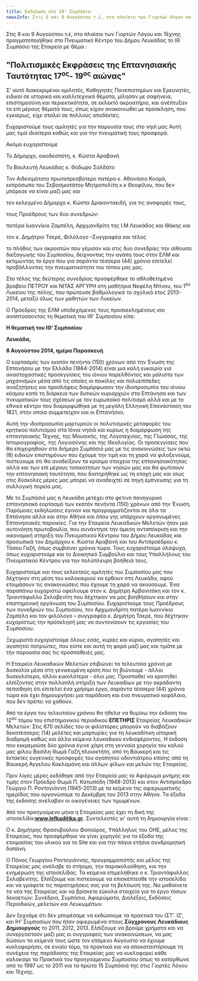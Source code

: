 ```yaml
---
title: Εκδήλωση στο ΙΘ' Συμπόσιο
newsInfo: Στις 8 και 9 Αυγούστου τ.έ, στο πλαίσιο των Γιορτών Λόγου και Τέχνης πραγματοποιήθηκε στο Πνευματικό Κέντρο του Δήμου Λευκάδας το ΙΘ΄ Συμπόσιο της Εταιρεία με Θέμα "Πολιτισμικές Εκφράσεις της Επτανησιακής Ταυτότητας 17<sup>ος</sup>- 19<sup>ος</sup> αιώνας".
---
```


Στις 8 και 9 Αυγούστου τ.έ, στο πλαίσιο των Γιορτών Λόγου και Τέχνης πραγματοποιήθηκε στο Πνευματικό Κέντρο του Δήμου Λευκάδας το ΙΘ΄ Συμπόσιο της Εταιρεία με Θέμα :

## "Πολιτισμικές Εκφράσεις της Επτανησιακής Ταυτότητας 17<sup>ος</sup>- 19<sup>ος</sup> αιώνας"

Σ’ αυτό διακεκριμένοι ομιλητές, Καθηγητές Πανεπιστημίων και Ερευνητές, ειδικοί σε ιστορικά και καλλιτεχνικά θέματα, μίλησαν με σαφήνεια, επιστημοσύνη και περιεκτικότητα, σε εκλεκτό ακροατήριο, και ανέπτυξαν τα επί μέρους θέματά τους, όπως είχαν ανακοινωθεί με πρόσκληση, που εγκαίρως, είχε σταλεί σε πολλούς αποδέκτες.

Ευχαριστούμε τους ομιλητές για την παρουσία τους στο νησί μας Αυτή μας τιμά ιδιαίτερα καθώς και για την πνευματική τους προσφορά. 

Ακόμα ευχαριστούμε

Το Δήμαρχο, οικοδεσπότη, κ. Κώστα Αραβανή

Το Βουλευτή Λευκάδας κ. Θόδωρο Σολδάτο

Τον Αιδεσιμότατο πρωτοπρεσβύτερο πατέρα κ. Αθανάσιο Κοσμά, εκπρόσωπο του Σεβασμιοτάτου Μητροπολίτη κ.κ Θεοφίλου, που δεν μπόρεσε να είναι μαζί μας και

τον εκλεγμένο Δήμαρχο κ. Κώστα Δρακονταειδή, για τις αναφορές τους,

τους Προέδρους των δύο συνεδριών:

πατέρα Ιωαννίκιο Ζαμπέλη, Αρχιμανδρίτη της Ι.Μ Λευκάδος και Ιθάκης και

τον κ. Δημήτριο Τσερέ, Φιλόλογο –Συγγραφέα και τέλος

το πλήθος των ακροατών που γέμισαν και στις δυο συνεδρίες την αίθουσα διεξαγωγής του Συμποσίου, δείχνοντας την αγάπη τους στην ΕΛΜ και εκτιμώντας το έργο που για σαράντα τέσσερα \(44\) χρόνια επιτελεί προβάλλοντας την πνευματικότητα του τόπου μας μας.

Στο τέλος της δεύτερης συνεδρίας προσφέρθηκε το αθλοθετημένο βραβείο ΠΕΤΡΟΥ και ΝΙΤΑΣ ΑΡΓΥΡΗ στη μαθήτρια Νεφέλη Ντίνου, του 1<sup>ου</sup> Λυκείου της πόλης, που πρώτευσε βαθμολογικά το σχολικό έτος 2013-2014, μεταξύ όλως των μαθητών των Λυκείων.

Ο Πρόεδρος της ΕΛΜ υποδεχόμενος τους προσκεκλημένους και αναπτύσσοντας τη θεματική του ΙΘ’ Συμποσίου είπε:

**Η θεματική του ΙΘ’ Συμποσίου**

**Λευκάδα,**

**8 Αυγούστου 2014, ημέρα Παρασκευή**

Ο εορτασμός των εκατόν πενήντα \(150\) χρόνων από την Ένωση της Επτανήσου με την Ελλάδα \(1864-2014\) είναι μια καλή ευκαιρία για αναστοχαστικές προσεγγίσεις του ιόνιου παρελθόντος και μάλιστα των μηχανισμών μέσα από τις οποίες οι ποικίλες και πολυεπίπεδες αναζητήσεις και προσλήψεις διαμόρφωσαν την ιδιοπροσωπία του ιόνιου κόσμου κατά τη διάρκεια των δυτικών κυριαρχιών στα Επτάνησα και των πνευματικών τους σχέσεων με τον ευρωπαϊκό πολιτισμό αλλά και με το εθνικό κέντρο που διαμορφώθηκε με τη μεγάλη Ελληνική Επανάσταση του 1821, στην οποία συμμετείχαν και οι Επτανήσιοι.

Αυτή την ιδιοπροσωπία μαρτυρούν οι πολυτισμικές μεταφορές του κρητικού πολιτισμού στα Ιόνια νησιά και κυρίως η διαμόρφωση της επτανησιακής Τέχνης, της Μουσικής, της Λογοτεχνίας, της Γλώσσας, της Ιστοριογραφίας, της Λογιοσύνης και της Ιδεολογίας. Οι προσεγγίσεις που θα επιχειρηθούν στο διήμερο Συμπόσιό μας με τις ανακοινώσεις των οκτώ \(8\) ειδικών επιστημόνων που έχουμε την τιμή και τη χαρά να φιλοξενούμε, πιστεύουμε ότι θα αναδείξουν τα κρίσιμα στοιχεία της επτανησιακότητας αλλά και των επί μέρους τοπικοτήτων των νησιών μας και θα φωτίσουν την επτανησιακή ταυτότητα, που διατηρήθηκε ως τη εποχή μας και ίσως στις δύσκολες μέρες μας μπορεί να αναδειχτεί σε πηγή έμπνευσης για τη συλλογική πορεία μας.

Με το Συμπόσιό μας η Λευκάδα μετέχει στο φετινό πανηγυρικό επτανησιακό εορτασμό των εκατόν πενήντα \(150\) χρόνων από την Ένωση. Παρόμοιες εκδηλώσεις έγιναν και προγραμματίζονται σε όλα τα Επτάνησα αλλά και στην Αθήνα και όπου γης υπάρχουν οργανωμένες Επτανησιακές παροικίες. Για την Εταιρεία Λευκαδικών Μελετών ήταν μια αυτονόητη πρωτοβουλία, που συνάντησε την άμεση ανταπόκριση και την οικονομική στήριξη του Πνευματικού Κέντρου του Δήμου Λευκάδας και προσωπικά του Δημάρχου κ. Κώστα Αραβανή και του Αντιπροέδρου κ. Τάσου Γαζή, όπως συμβαίνει χρόνια τώρα. Τους ευχαριστούμε ολόψυχα, όπως ευχαριστούμε και το Διοικητικό Συμβούλιο και τους Υπαλλήλους του Πνευματικού Κέντρου για την πολύπλευρη βοήθειά τους.

Ευχαριστούμε και τους εκλεκτούς ομιλητές του Συμποσίου μας που δέχτηκαν στη μέση του καλοκαιριού να έρθουν στη Λευκάδα, αφού ετοιμάσουν τις ανακοινώσεις που έχουμε τη χαρά να ακούσουμε. Ένα παραπάνω ευχαριστώ οφείλουμε στον κ. Δημήτρη Αρβανιτάκη και τον κ. Τριαντάφυλλο Σκλαβενίτη που δέχτηκαν να μας βοηθήσουν και στην επιστημονική οργάνωση του Συμποσίου. Ευχαριστούμε τους Προέδρους των συνεδριών του Συμποσίου, τον Αρχιμανδρίτη πατέρα Ιωαννίκιο Ζαμπέλη και τον φιλόλογο – συγγραφέα κ. Δημήτρη Τσερέ, που δέχτηκαν ευχαρίστως την πρόσκλησή μας να συντονίσουν τις εργασίες του Συμποσίου.

Ξεχωριστά ευχαριστούμε όλους εσάς, κυρίες και κύριοι, αγαπητές και αγαπητοί πατριώτες, που είστε και αυτή τη φορά μαζί μας και τιμάτε με την παρουσία σας τις προσπάθειές μας.

Η Εταιρεία Λευκαδικών Μελετών επιβιώνει τα τελευταία χρόνια με δυσκολία μέσα στη γενικευμένη κρίση που τη βιώνουμε - άλλοι δυσκολότερα, άλλοι ευκολότερα - όλοι μας. Προσπαθεί να κρατηθεί ελπίζοντας στην πολλαπλή στήριξη των Λευκαδίων με την ακράδαντη πεποίθηση ότι επιτελεί ένα χρήσιμο έργο, σαράντα τέσσερα \(44\) χρόνια τώρα και έχει δημιουργήσει μια παράδοση και ένα πνευματικό κεφάλαιο, που δεν πρέπει να χαθούν.

Από τα έργα του τελευταίου χρόνου θα ήθελα να θυμίσω την έκδοση του 12<sup>ου</sup> τόμου του επιστημονικού περιοδικού **ΕΠΕΤΗΡΙΣ** Εταιρείας Λευκαδικών Μελετών: Στις 670 σελίδες του οι φιλίστορες μπορούν να διαβάζουν δεκατέσσερις \(14\) μελέτες και μαρτυρίες για τη λευκαδίτικη ιστορική διαδρομή καθώς και άλλα κείμενα λευκαδικού ενδιαφέροντος. Η έκδοση που εκκρεμούσε δύο χρόνια έγινε χάρη στη γενναία χορηγία του καλού μας φίλου Βασίλη Θωμά Γαζή,πλοιοκτήτη, από τη Βαυκερή και τις έκτακτες ευγενικές προσφορές του αγαπητού οδοντιάτρου επίσης από τη Βαυκερή Άγγελου Κακλαμάνη και άλλων φίλων και μελών της Εταιρείας.

Πριν λίγες μέρες εκδόθηκε από την Εταιρεία μας το Αφιέρωμα μνήμης και τιμής στον Πρόεδρο Θωμά Π. Κατωπόδη \(1948-2013\) και στον Αντιπρόεδρο Γεώργιο Π. Ροντογιάννη \(1945-2013\) με τα κείμενα της αφιερωματικής ημερίδας που οργανώσαμε το Δεκέμβρη του 2013 στην Αθήνα. Τα έξοδα της έκδοσης ανέλαβαν οι οικογένειες των τιμωμένων.

Από τον προηγούμενο μήνα η Εταιρείας μας έχει τη δική της ιστοσελίδα:**www.lefkaditika.gr**. Συντελεστές γι’ αυτή τη δημιουργία είναι :

Ο κ. Δημήτρης Θρασυβούλου Φατούρος, Υπάλληλος του ΟΗΕ, μέλος της Εταιρείας, που προσφέρθηκε να γίνει χορηγός για τα έξοδα της ετοιμασίας του υλικού για το Site και για την πάγια ετήσια συνδρομητική δαπάνη.

Ο Πάνος Γεωργίου Ροντογιάννης, προγραμματιστής και μέλος της Εταιρείας μας ανέλαβε το στήσιμο, την παρακολούθηση, και την ενημέρωση της ιστοσελίδας. Τα κείμενα επιμελήθηκε ο κ. Τριαντάφυλλος Σκλαβενίτης. Ελπίζουμε και πιστεύουμε να επισκέπτεσθε την ιστοσελίδα και να γράφετε τις παρατηρήσεις σας για τη βελτίωσή της. Να μαθαίνετε τα νέα της Εταιρείας και να βρίσκετε εύκολα στοιχεία για το έργο τόσων δεκαετιών: Συνέδρια, Συμπόσια, Αφιερώματα, Διαλέξεις, Εκδόσεις Περιοδικών, μελετών και Λευκωμάτων.

Δεν ξεχνάμε ότι δεν μπορέσαμε να εκδώσουμε τα πρακτικά του ΙΣΤ’. ΙΖ’, και ΙΗ’ Συμποσίων που ήταν αφιερωμένα στους **Σύγχρονους** **Λευκάδιους Δημιουργούς** το 2011, 2012, 2013. Ελπίζουμε να βρούμε χρήματα και να συνεργαστούν μαζί μας οι συγγραφείς των ανακοινώσεων, να μας δώσουν τα κείμενά τους ώστε τον επόμενο Αύγουστο να έχουμε κυκλοφορήσει, σε ενιαίο τόμο, τα πρακτικά και να αποκαταστήσουμε τη συνέχεια της παράδοσης της Εταιρείας μας να κυκλοφορεί κάθε καλοκαίρι τα Πρακτικά του προηγούμενου Συμποσίου όπως το κατόρθωνε από το 1997 ως το 2011 για τα πρώτα 15 Συμπόσιά της στις Γιορτές Λόγου και Τέχνης.
